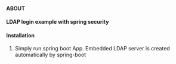 <h4> ABOUT <h4>

LDAP login example with spring security

<h4> Installation </h4>

1) Simply run spring boot App. Embedded LDAP server is created automatically by spring-boot
